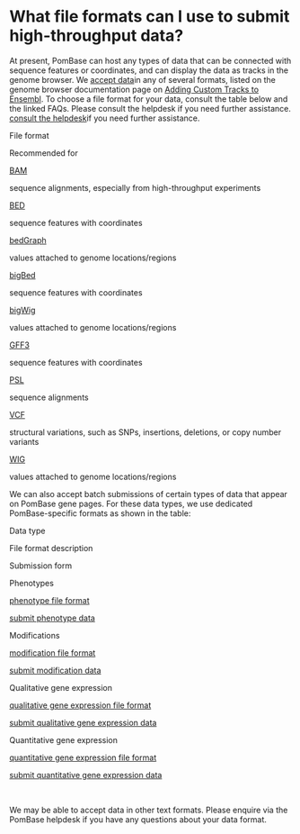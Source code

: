 # What file formats can I use to submit high-throughput data?
<!-- pombase_categories: Data Submission and Formats,Datasets -->

At present, PomBase can host any types of data that can be connected
with sequence features or coordinates, and can display the data as
tracks in the genome browser. We [accept
data](/submit-data/data-submission-form)in any of several formats,
listed on the genome browser documentation page on [Adding Custom Tracks
to
Ensembl](http://genomebrowser.pombase.org/info/website/upload/index.html#formats).
To choose a file format for your data, consult the table below and the
linked FAQs. Please consult the helpdesk if you need further assistance.
[consult the helpdesk](mailto:helpdesk@pombase.org)if you need further
assistance.

File format

Recommended for

[BAM](/faq/what-bam-format)

sequence alignments, especially from high-throughput experiments

[BED](/faq/what-bed-format)

sequence features with coordinates

[bedGraph](/faq/what-bedgraph-format)

values attached to genome locations/regions

[bigBed](/faq/what-bigbed-format)

sequence features with coordinates

[bigWig](/faq/what-bigwig-format)

values attached to genome locations/regions

[GFF3](/faq/what-gff3)

sequence features with coordinates

[PSL](/faq/what-psl-format)

sequence alignments

[VCF](/faq/what-vcf)

structural variations, such as SNPs, insertions, deletions, or copy
number variants

[WIG](/faq/what-wig-format)

values attached to genome locations/regions

We can also accept batch submissions of certain types of data that
appear on PomBase gene pages. For these data types, we use dedicated
PomBase-specific formats as shown in the table:

Data type

File format description

Submission form

Phenotypes

[phenotype file format](/submit-data/phenotype-data-bulk-upload-format)

[submit phenotype data](/submit-data/phenotype-data-submission-form)

Modifications

[modification file
format](/submit-data/modification-bulk-upload-file-format)

[submit modification
data](/submit-data/modification-data-submission-form)

Qualitative gene expression

[qualitative gene expression file
format](/submit-data/qualitative-gene-expression-bulk-upload-file-format)

[submit qualitative gene expression
data](/submit-data/qualitative-gene-expression-data-submission-form)

Quantitative gene expression

[quantitative gene expression file
format](/submit-data/quantitative-gene-expression-bulk-upload-file-format)

[submit quantitative gene expression
data](/submit-data/quantitative-gene-expression-data-submission-form)

 

We may be able to accept data in other text formats. Please enquire via
the PomBase helpdesk if you have any questions about your data format.

